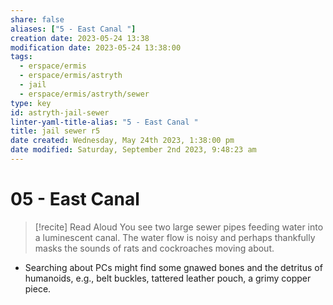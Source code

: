```yaml
---
share: false
aliases: ["5 - East Canal "]
creation date: 2023-05-24 13:38
modification date: 2023-05-24 13:38:00
tags:
  - erspace/ermis
  - erspace/ermis/astryth
  - jail
  - erspace/ermis/astryth/sewer
type: key
id: astryth-jail-sewer
linter-yaml-title-alias: "5 - East Canal "
title: jail sewer r5
date created: Wednesday, May 24th 2023, 1:38:00 pm
date modified: Saturday, September 2nd 2023, 9:48:23 am
---
```



# 05 - East Canal

> [!recite] Read Aloud
> You see two large sewer pipes feeding water into a luminescent canal. The water flow is noisy and perhaps thankfully masks the sounds of rats and cockroaches moving about.

- Searching about PCs might find some gnawed bones and the detritus of humanoids, e.g., belt buckles, tattered leather pouch, a grimy copper piece. 
